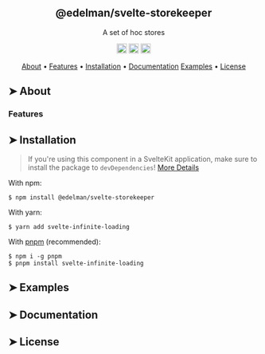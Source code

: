 <!-- ⚠️ This README has been generated from the file(s) "blueprint.md" ⚠️--><div id="top"></div>

<div align="center">
    <h2>@edelman/svelte-storekeeper</h2>
    <p>A set of hoc stores</p>
    <p align="center"><p align="center">
		<a href="https://npmjs.com/package/{{ id:npm }}"><img alt="NPM VERSION" src="https://img.shields.io/npm/v/{{ id:npm }}?style=for-the-badge" height="20"/></a>
<a href="https://npmjs.com/package/{{ id:npm }}"><img alt="NPM DOWNLOADS" src="https://img.shields.io/npm/dt/{{ id:npm }}?style=for-the-badge" height="20"/></a>
<a href="https://npmjs.com/package/{{ id:npm }}"><img alt="DEPENDENCIES" src="https://img.shields.io/librariesio/release/npm/@edelman/svelte-storekeeper?style=for-the-badge" height="20"/></a>
	</p>
</p>
    <p align="center">
  <a href="#about">About</a> •
  <a href="#features">Features</a> •
  <a href="#installation">Installation</a> •
  <a href="#documentation">Documentation</a>
  <a href="#examples--demo">Examples</a> •
  <a href="#license">License</a>
</p>

</div>


[](#about)

## ➤ About

### Features


[](#installation)

## ➤ Installation

> If you're using this component in a SvelteKit application, make sure to install the package to `devDependencies`!
> [More Details]()

With npm:

```shell
$ npm install @edelman/svelte-storekeeper
```

With yarn:

```shell
$ yarn add svelte-infinite-loading
```

With [pnpm](https://pnpm.js.org/) (recommended):

```shell
$ npm i -g pnpm
$ pnpm install svelte-infinite-loading
```


[](#examples)

## ➤ Examples


[](#documentation)

## ➤ Documentation


[](#license)

## ➤ License
